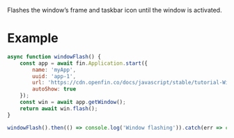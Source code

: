 Flashes the window’s frame and taskbar icon until the window is activated.
# Example
```js
async function windowFlash() {
    const app = await fin.Application.start({
        name: 'myApp',
        uuid: 'app-1',
        url: 'https://cdn.openfin.co/docs/javascript/stable/tutorial-Window.flash.html',
        autoShow: true
    });
    const win = await app.getWindow();
    return await win.flash();
}

windowFlash().then(() => console.log('Window flashing')).catch(err => console.log(err));
```
